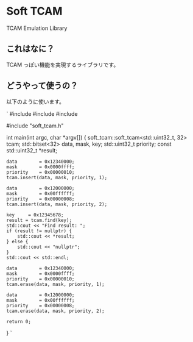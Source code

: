 Soft TCAM
=========

TCAM Emulation Library

## これはなに？

TCAM っぽい機能を実現するライブラリです。

## どうやって使うの？

以下のように使います。

`
#include <cstdint>
#include <bitset>
#include <iostream>

#include "soft_tcam.h"

int
main(int argc, char *argv[])
{
	soft_tcam::soft_tcam<std::uint32_t, 32> tcam;
	std::bitset<32> data, mask, key;
	std::uint32_t priority;
	const std::uint32_t *result;

	data		= 0x12340000;
	mask		= 0x0000ffff;
	priority	= 0x00000010;
	tcam.insert(data, mask, priority, 1);

	data		= 0x12000000;
	mask		= 0x00ffffff;
	priority	= 0x00000008;
	tcam.insert(data, mask, priority, 2);

	key		= 0x12345678;
	result = tcam.find(key);
	std::cout << "Find result: ";
	if (result != nullptr) {
		std::cout << *result;
	} else {
		std::cout << "nullptr";
	}
	std::cout << std::endl;

	data		= 0x12340000;
	mask		= 0x0000ffff;
	priority	= 0x00000010;
	tcam.erase(data, mask, priority, 1);

	data		= 0x12000000;
	mask		= 0x00ffffff;
	priority	= 0x00000008;
	tcam.erase(data, mask, priority, 2);

	return 0;
}
`

